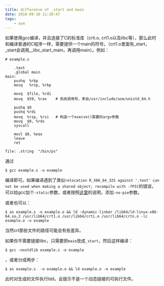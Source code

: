 ```yaml
---
title: difference of _start and main
date: 2018-09-30 11:30:47
tags:
    - asm
---
```


如果使用gcc编译，并且连接了C的标准库（crti.o, crt1.o以及libc等），那么此时和编译普通的C程序一样，需要提供一个main的符号。（crt1.o里面有_start，_start会调用__libc_start_main，再调用main）。例如：

```assembly
# example.s

    .text
    .global main
main:
    pushq  %rbp
    movq   %rsp, %rbp

    movq  $file, %rdi
    movq  $59, %rax    # 系统调用号，来自/usr/include/asm/unistd_64.h

    pushq $0
    pushq %rdi
    movq  %rsp, %rsi   # 构造一个execve()需要的argv参数
    movq  $0, %rdx
    syscall

    movl $0, %eax
    leave
    ret

file: .string  "/bin/ps"
```

通过
```shell
$ gcc example.s -o example
```
编译即可。如果编译遇到了类似`relocation R_X86_64_32S against '.text' can not be used when making a shared object; recompile with -fPIC`的错误，可以给gcc加个`-static`参数，或者按照[这里](https://stackoverflow.com/questions/48071280/nasm-symbol-printf-causes-overflow-in-r-x86-64-pc32-relocation)的说明，添加`-no-pie`参数。

或者也可以：
```shell
$ as example.s -o example.o && ld -dynamic-linker /lib64/ld-linux-x86-64.so.2 /usr/lib64/crt1.o /usr/lib64/crti.o /usr/lib64/crtn.o -lc example.o -o example
```

当然crt那些文件的路径可能会有些差异。

如果你不需要链接libc，只需要把`main`改成`_start`，然后这样编译：

```shell
$ gcc -nostdlib example.s -o example
```
，或者分成两步：
```shell
$ as example.s  -o example.o && ld example.o -o example
```

此时对生成的文件执行ldd，会提示不是一个动态链接的可执行文件。
